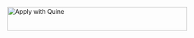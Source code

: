 <a href="https://dev.quine.sh/apply/81538077" target="_blank" rel="noopener"><img src="https://quine.sh/images/awq/btn-81538077.png" alt="Apply with Quine" width="412" height="55" /></a>
